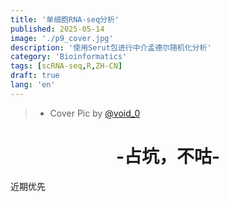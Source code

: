 ```yaml
---
title: '单细胞RNA-seq分析'
published: 2025-05-14
image: './p9_cover.jpg'
description: '使用Serut包进行中介孟德尔随机化分析'
category: 'Bioinformatics'
tags: [scRNA-seq,R,ZH-CN]
draft: true 
lang: 'en'
---
```

> - Cover Pic by [@void_0](https://www.pixiv.net/artworks/128293940)

<center><h1>-占坑，不咕-</h1></center>
近期优先

